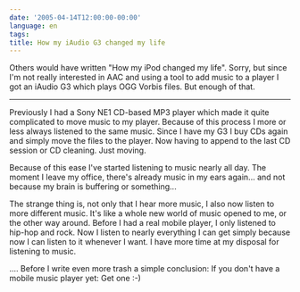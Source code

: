 ```yaml
---
date: '2005-04-14T12:00:00-00:00'
language: en
tags:
title: How my iAudio G3 changed my life
---
```



Others would have written "How my iPod changed my life". Sorry, but since I'm not really interested in AAC and using a tool to add music to a player I got an iAudio G3 which plays OGG Vorbis files. But enough of that.

-------------------------------



Previously I had a Sony NE1 CD-based MP3 player which made it quite complicated to move music to my player. Because of this process I more or less always listened to the same music. Since I have my G3 I buy CDs again and simply move the files to the player. Now having to append to the last CD session or CD cleaning. Just moving.

Because of this ease I've started listening to music nearly all day. The moment I leave my office, there's already music in my ears again... and not because my brain is buffering or something... 

The strange thing is, not only that I hear more music, I also now listen to more different music. It's like a whole new world of music opened to me, or the other way around. Before I had a real mobile player, I only listened to hip-hop and rock. Now I listen to nearly everything I can get simply because now I can listen to it whenever I want. I have more time at my disposal for listening to music.

.... Before I write even more trash a simple conclusion: If you don't have a mobile music player yet: Get one :-)